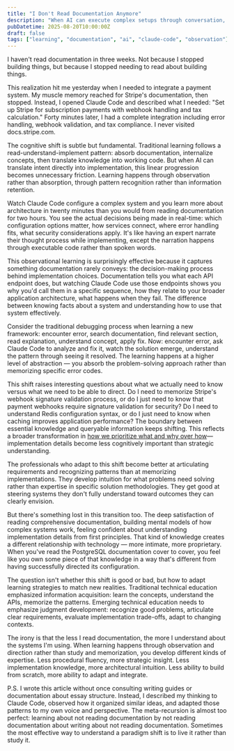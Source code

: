 ```yaml
---
title: "I Don't Read Documentation Anymore"
description: "When AI can execute complex setups through conversation, learning shifts from reading documentation to observing execution."
pubDatetime: 2025-08-20T10:00:00Z
draft: false
tags: ["learning", "documentation", "ai", "claude-code", "observation"]
---
```


I haven't read documentation in three weeks. Not because I stopped building things, but because I stopped needing to read about building things.

This realization hit me yesterday when I needed to integrate a payment system. My muscle memory reached for Stripe's documentation, then stopped. Instead, I opened Claude Code and described what I needed: "Set up Stripe for subscription payments with webhook handling and tax calculation." Forty minutes later, I had a complete integration including error handling, webhook validation, and tax compliance. I never visited docs.stripe.com.

The cognitive shift is subtle but fundamental. Traditional learning follows a read-understand-implement pattern: absorb documentation, internalize concepts, then translate knowledge into working code. But when AI can translate intent directly into implementation, this linear progression becomes unnecessary friction. Learning happens through observation rather than absorption, through pattern recognition rather than information retention.

Watch Claude Code configure a complex system and you learn more about architecture in twenty minutes than you would from reading documentation for two hours. You see the actual decisions being made in real-time: which configuration options matter, how services connect, where error handling fits, what security considerations apply. It's like having an expert narrate their thought process while implementing, except the narration happens through executable code rather than spoken words.

This observational learning is surprisingly effective because it captures something documentation rarely conveys: the decision-making process behind implementation choices. Documentation tells you what each API endpoint does, but watching Claude Code use those endpoints shows you why you'd call them in a specific sequence, how they relate to your broader application architecture, what happens when they fail. The difference between knowing facts about a system and understanding how to use that system effectively.

Consider the traditional debugging process when learning a new framework: encounter error, search documentation, find relevant section, read explanation, understand concept, apply fix. Now: encounter error, ask Claude Code to analyze and fix it, watch the solution emerge, understand the pattern through seeing it resolved. The learning happens at a higher level of abstraction — you absorb the problem-solving approach rather than memorizing specific error codes.

This shift raises interesting questions about what we actually need to know versus what we need to be able to direct. Do I need to memorize Stripe's webhook signature validation process, or do I just need to know that payment webhooks require signature validation for security? Do I need to understand Redis configuration syntax, or do I just need to know when caching improves application performance? The boundary between essential knowledge and queryable information keeps shifting. This reflects a broader transformation in [how we prioritize what and why over how](/posts/what-and-why-beat-how/)— implementation details become less cognitively important than strategic understanding.

The professionals who adapt to this shift become better at articulating requirements and recognizing patterns than at memorizing implementations. They develop intuition for what problems need solving rather than expertise in specific solution methodologies. They get good at steering systems they don't fully understand toward outcomes they can clearly envision.

But there's something lost in this transition too. The deep satisfaction of reading comprehensive documentation, building mental models of how complex systems work, feeling confident about understanding implementation details from first principles. That kind of knowledge creates a different relationship with technology — more intimate, more proprietary. When you've read the PostgreSQL documentation cover to cover, you feel like you own some piece of that knowledge in a way that's different from having successfully directed its configuration.

The question isn't whether this shift is good or bad, but how to adapt learning strategies to match new realities. Traditional technical education emphasized information acquisition: learn the concepts, understand the APIs, memorize the patterns. Emerging technical education needs to emphasize judgment development: recognize good problems, articulate clear requirements, evaluate implementation trade-offs, adapt to changing contexts.

The irony is that the less I read documentation, the more I understand about the systems I'm using. When learning happens through observation and direction rather than study and memorization, you develop different kinds of expertise. Less procedural fluency, more strategic insight. Less implementation knowledge, more architectural intuition. Less ability to build from scratch, more ability to adapt and integrate.

P.S. I wrote this article without once consulting writing guides or documentation about essay structure. Instead, I described my thinking to Claude Code, observed how it organized similar ideas, and adapted those patterns to my own voice and perspective. The meta-recursion is almost too perfect: learning about not reading documentation by not reading documentation about writing about not reading documentation. Sometimes the most effective way to understand a paradigm shift is to live it rather than study it.
